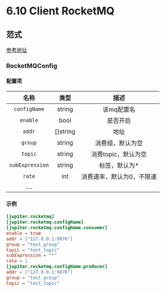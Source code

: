 # 6.10 Client RocketMQ

## 范式

[参考地址](https://github.com/douyu/jupiter-examples/blob/main/client/rocketmq/config.toml)

### RocketMQConfig

#### 配置项

|      名称       |    类型    |           描述            |
| :-------------: | :--------: | :-----------------------: |
|  `configName`   |   string   |        该mq配置名         |
|    `enable`     |    bool    |         是否开启          |
|     `addr`      | \[\]string |           地址            |
|     `group`     |   string   |     消费组，默认为空      |
|     `topic`     |   string   |    消费topic，默认为空    |
| `subExpression` |   string   |      标签，默认为\*       |
|     `rate`      |    int     | 消费速率，默认为0，不限速 |
|      ....       |            |                           |

#### 示例

```toml
[jupiter.rocketmq]
[jupiter.rocketmq.configName]
[jupiter.rocketmq.configName.consumer]
enable = true
addr = ["127.0.0.1:9876"]
group = "test_group"
topic = "test_topic"
subExpression = "*"
rate = 1
[jupiter.rocketmq.configName.producer]
addr = ["127.0.0.1:9876"]
group = "test_group"
topic = "test_topic"
```
